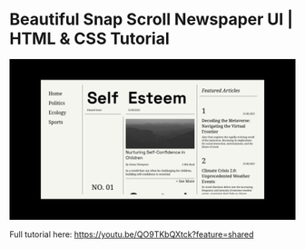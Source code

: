# Beautiful Snap Scroll Newspaper UI | HTML & CSS Tutorial

![Thumbnail](thumbnail.png)

Full tutorial here: https://youtu.be/QO9TKbQXtck?feature=shared

